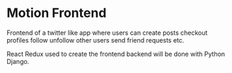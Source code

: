 # Motion Frontend

Frontend of a twitter like app where users can create posts checkout profiles follow unfollow other users send friend requests etc.

React Redux used to create the frontend backend will be done with Python Django.
